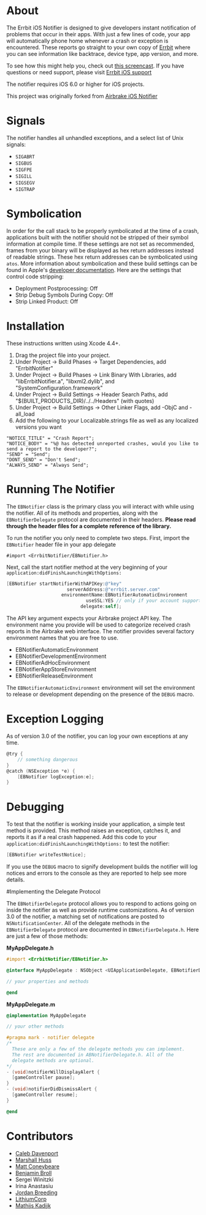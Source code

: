 # About

The Errbit iOS Notifier is designed to give developers instant notification of problems that occur in their apps. With just a few lines of code, your app will automatically phone home whenever a crash or exception is encountered. These reports go straight to your own copy of [Errbit](https://github.com/errbit/errbit) where you can see information like backtrace, device type, app version, and more.

To see how this might help you, check out [this screencast](http://guicocoa.com/airbrake). If you have questions or need support, please visit [Errbit iOS support](https://github.com/rjhancock/errbit-ios/issues)

The notifier requires iOS 6.0 or higher for iOS projects.

This project was originally forked from [Airbrake iOS Notifier](https://github.com/airbrake/airbrake-ios)

# Signals

The notifier handles all unhandled exceptions, and a select list of Unix signals:

- `SIGABRT`
- `SIGBUS`
- `SIGFPE`
- `SIGILL`
- `SIGSEGV`
- `SIGTRAP`

# Symbolication

In order for the call stack to be properly symbolicated at the time of a crash, applications built with the notifier should not be stripped of their symbol information at compile time. If these settings are not set as recommended, frames from your binary will be displayed as hex return addresses instead of readable strings. These hex return addresses can be symbolicated using `atos`. More information about symbolication and these build settings can be found in Apple's [developer documentation](http://developer.apple.com/tools/xcode/symbolizingcrashdumps.html). Here are the settings that control code stripping:

- Deployment Postprocessing: Off
- Strip Debug Symbols During Copy: Off
- Strip Linked Product: Off

# Installation

These instructions written using Xcode 4.4+.

1. Drag the project file into your project.
2. Under Project -> Build Phases -> Target Dependencies, add "ErrbitNotifier"
3. Under Project -> Build Phases -> Link Binary With Libraries, add "libErrbitNotifier.a", "libxml2.dylib", and "SystemConfiguration.framework"
4. Under Project -> Build Settings -> Header Search Paths, add "$(BUILT_PRODUCTS_DIR)/../../Headers" (with quotes)
5. Under Project -> Build Settings -> Other Linker Flags, add -ObjC and -all_load
6. Add the following to your Localizable.strings file as well as any localized versions you want

````objc
"NOTICE_TITLE" = "Crash Report";
"NOTICE_BODY" = "%@ has detected unreported crashes, would you like to send a report to the developer?";
"SEND" = "Send";
"DONT_SEND" = "Don't Send";
"ALWAYS_SEND" = "Always Send";
````

# Running The Notifier

The `EBNotifier` class is the primary class you will interact with while using the notifier. All of its methods and properties, along with the `EBNotifierDelegate` protocol are documented in their headers. **Please read through the header files for a complete reference of the library.**

To run the notifier you only need to complete two steps. First, import the `EBNotifier` header file in your app delegate

````objc
#import <ErrbitNotifier/EBNotifier.h>
````

Next, call the start notifier method at the very beginning of your `application:didFinishLaunchingWithOptions:`

````objective-c
[EBNotifier startNotifierWithAPIKey:@"key"
                      serverAddress:@"errbit.server.com"
                    environmentName:EBNotifierAutomaticEnvironment
                             useSSL:YES // only if your account supports it
                           delegate:self];
````

The API key argument expects your Airbrake project API key. The environment name you provide will be used to categorize received crash reports in the Airbrake web interface. The notifier provides several factory environment names that you are free to use.

- EBNotifierAutomaticEnvironment
- EBNotifierDevelopmentEnvironment
- EBNotifierAdHocEnvironment
- EBNotifierAppStoreEnvironment
- EBNotifierReleaseEnvironment

The `EBNotifierAutomaticEnvironment` environment will set the environment to release or development depending on the presence of the `DEBUG` macro.

# Exception Logging

As of version 3.0 of the notifier, you can log your own exceptions at any time.

````objective-c
@try {
    // something dangerous
}
@catch (NSException *e) {
    [EBNotifier logException:e];
}
````

# Debugging

To test that the notifier is working inside your application, a simple test method is provided. This method raises an exception, catches it, and reports it as if a real crash happened. Add this code to your `application:didFinishLaunchingWithOptions:` to test the notifier:

````objective-c
[EBNotifier writeTestNotice];
````

If you use the `DEBUG` macro to signify development builds the notifier will log notices and errors to the console as they are reported to help see more details.

#Implementing the Delegate Protocol

The `EBNotifierDelegate` protocol allows you to respond to actions going on inside the notifier as well as provide runtime customizations. As of version 3.0 of the notifier, a matching set of notifications are posted to `NSNotificationCenter`. All of the delegate methods in the `EBNotifierDelegate` protocol are documented in `EBNotifierDelegate.h`. Here are just a few of those methods:

**MyAppDelegate.h**

````objective-c
#import <ErrbitNotifier/EBNotifier.h>

@interface MyAppDelegate : NSObject <UIApplicationDelegate, EBNotifierDelegate>

// your properties and methods

@end
````

**MyAppDelegate.m**

````objective-c
@implementation MyAppDelegate

// your other methods

#pragma mark - notifier delegate
/*
  These are only a few of the delegate methods you can implement.
  The rest are documented in ABNotifierDelegate.h. All of the
  delegate methods are optional.
*/
- (void)notifierWillDisplayAlert {
  [gameController pause];
}
- (void)notifierDidDismissAlert {
  [gameController resume];
}

@end
````

# Contributors

- [Caleb Davenport](http://guicocoa.com)
- [Marshall Huss](http://twoguys.us)
- [Matt Coneybeare](http://coneybeare.net)
- [Benjamin Broll](http://twitter.com/bebroll)
- Sergei Winitzki
- Irina Anastasiu
- [Jordan Breeding](http://jordanbreeding.com)
- [LithiumCorp](http://lithiumcorp.com)
- [Mathijs Kadijk](http://www.wrep.nl/)
